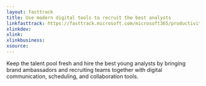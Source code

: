 ```yaml
---
layout: fasttrack
title: Use modern digital tools to recruit the best analysts
linkfasttrack: https://fasttrack.microsoft.com/microsoft365/productivitylibrary/Use-modern-digital-tools-to-recruit-the-best-analysts 
xlinkdev: 
xlink: 
xlinkbusiness: 
xsource: 
---
```

Keep the talent pool fresh and hire the best young analysts by bringing brand ambassadors and recruiting teams together with digital communication, scheduling, and collaboration tools.